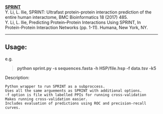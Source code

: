 **[SPRINT](https://github.com/lucian-ilie/SPRINT)**  
Y. Li, L. Ilie, SPRINT: Ultrafast protein-protein interaction prediction of the entire human interactome, BMC Bioinformatics 18 (2017) 485.   
Y. Li, L. Ilie, Predicting Protein–Protein Interactions Using SPRINT, In Protein-Protein Interaction Networks (pp. 1-11). Humana, New York, NY.  
  
___
## Usage:  

e.g.  
> **python sprint.py -s sequences.fasta -h HSP/file.hsp -f data.tsv -k5**  

Description:  

    Python wrapper to run SPRINT as a subproccess.  
    Uses all the same arguements as SPRINT with additional options.  
    -f option is file with labelled PPIs for running cross-validation  
    Makes running cross-validation easier.  
    Includes evaluation of predictions using ROC and precision-recall curves.  
